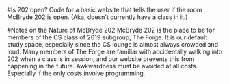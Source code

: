 #Is 202 open?
Code for a basic website that tells the user if the room McBryde 202 is open.
(Aka, doesn't currently have a class in it.)

#Notes on the Nature of McBryde 202
McBryde 202 is the place to be for members of the CS class of 2019 subgroup, The Forge. It is our default study space, especially since the CS lounge is almost always crowded and loud. Many members of The Forge are familiar with accidentally walking into 202 when a class is in session, and our website prevents this from happening in the future. Awkwardness must be avoided at all costs. Especially if the only costs involve programming.
